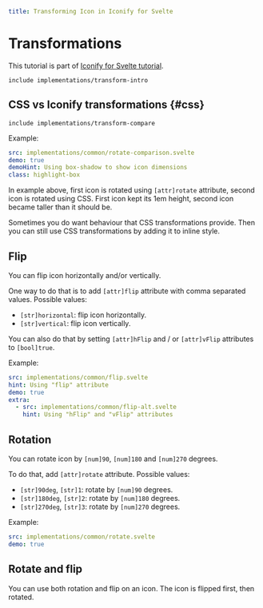 ```yaml
title: Transforming Icon in Iconify for Svelte
```

# Transformations

This tutorial is part of [Iconify for Svelte tutorial](./index.md).

`include implementations/transform-intro`

## CSS vs Iconify transformations {#css}

`include implementations/transform-compare`

Example:

```yaml
src: implementations/common/rotate-comparison.svelte
demo: true
demoHint: Using box-shadow to show icon dimensions
class: highlight-box
```

In example above, first icon is rotated using `[attr]rotate` attribute, second icon is rotated using CSS. First icon kept its 1em height, second icon became taller than it should be.

Sometimes you do want behaviour that CSS transformations provide. Then you can still use CSS transformations by adding it to inline style.

## Flip

You can flip icon horizontally and/or vertically.

One way to do that is to add `[attr]flip` attribute with comma separated values. Possible values:

- `[str]horizontal`: flip icon horizontally.
- `[str]vertical`: flip icon vertically.

You can also do that by setting `[attr]hFlip` and / or `[attr]vFlip` attributes to `[bool]true`.

Example:

```yaml
src: implementations/common/flip.svelte
hint: Using "flip" attribute
demo: true
extra:
  - src: implementations/common/flip-alt.svelte
    hint: Using "hFlip" and "vFlip" attributes
```

## Rotation

You can rotate icon by `[num]90`, `[num]180` and `[num]270` degrees.

To do that, add `[attr]rotate` attribute. Possible values:

- `[str]90deg`, `[str]1`: rotate by `[num]90` degrees.
- `[str]180deg`, `[str]2`: rotate by `[num]180` degrees.
- `[str]270deg`, `[str]3`: rotate by `[num]270` degrees.

Example:

```yaml
src: implementations/common/rotate.svelte
demo: true
```

## Rotate and flip

You can use both rotation and flip on an icon. The icon is flipped first, then rotated.
